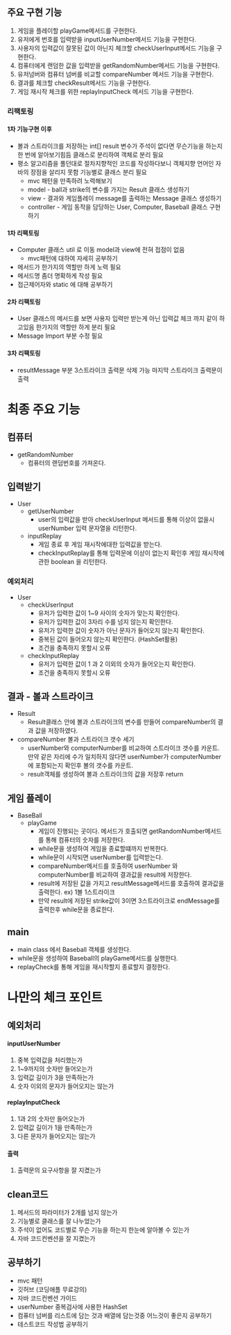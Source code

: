 

## 주요 구현 기능
1. 게임을 플레이할 playGame메서드를 구현한다.
2. 유저에게 번호를 입력받을 inputUserNumber메서드 기능을 구현한다.
3. 사용자의 입력값이 잘못된 값이 아닌지 체크할 checkUserInput메서드 기능을 구현한다.
4. 컴퓨터에게 랜덤한 값을 입력받을 getRandomNumber메서드 기능을 구현한다.
5. 유저넘버와 컴퓨터 넘버를 비교할 compareNumber 메서드 기능을 구현한다.
6. 결과를 체크할 checkResult메서드 기능을 구현한다.
7. 게임 재시작 체크를 위한 replayInputCheck 메서드 기능을 구현한다.

### 리팩토링
#### 1차 기능구현 이후
* 볼과 스트라이크를 저장하는 int[] result 변수가 주석이 없다면 무슨기능을 하는지 한 번에 알아보기힘듬 클래스로 분리하여 객체로 분리 필요
* 평소 알고리즘을 풀던대로 절차지향적인 코드를 작성하다보니 객체지향 언어인 자바의 장점을 살리지 못함 기능별로 클래스 분리 필요
    * mvc 패턴을 만족하려 노력해보기
    * model - ball과 strike의 변수를 가지는 Result 클래스 생성하기
    * view - 결과와 게임플레이 message를 출력하는 Message 클래스 생성하기
    * controller - 게임 동작을 담당하는 User, Computer, Baseball 클래스 구현하기 
#### 1차 리팩토링
* Computer 클래스 util 로 이동 model과 view에 전혀 접점이 없음
  * mvc패턴에 대하여 자세히 공부하기 
* 메서드가 한가지의 역할만 하게 노력 필요
* 메서드명 좀더 명확하게 작성 필요
* 접근제어자와 static 에 대해 공부하기
#### 2차 리팩토링 
* User 클래스의 메서드를 보면 사용자 입력만 받는게 아닌 입력값 체크 까지 같이 하고있음 한가지의 역할만 하게 분리 필요
* Message Import 부분 수정 필요
#### 3차 리팩토링
* resultMessage 부분 3스트라이크 출력문 삭제 가능 마지막 스트라이크 출력문이 출력

# 최종 주요 기능
## 컴퓨터
* getRandomNumber
   * 컴퓨터의 랜덤번호를 가져온다.
## 입력받기
* User
   * getUserNumber
      * user의 입력값을 받아 checkUserInput 메서드를 통해 이상이 없을시 userNumber 입력 문자열을 리턴한다.
   * inputReplay
      * 게임 종료 후 게임 재시작에대한 입력값을 받는다.
      * checkInputReplay를 통해 입력문에 이상이 없는지 확인후 게임 재시작에 관한 boolean 을 리턴한다.
### 예외처리
* User
   * checkUserInput
      * 유저가 입력한 값이 1~9 사이의 숫자가 맞는지 확인한다.
      * 유저가 입력한 값이 3자리 수를 넘지 않는지 확인한다.
      * 유저가 입력한 값이 숫자가 아닌 문자가 들어오지 않는지 확인한다.
      * 중복된 값이 들어오지 않는지 확인한다. (HashSet활용)
      * 조건을 충족하지 못할시 오류
   * checkInputReplay
      * 유저가 입력한 값이 1 과 2 이외의 숫자가 들어오는지 확인한다.
      * 조건을 충족하지 못할시 오류
## 결과 - 볼과 스트라이크
* Result
   * Result클래스 안에 볼과 스트라이크의 변수를 만들어 compareNumber의 결과 값을 저장하였다.
* compareNumber 볼과 스트라이크 갯수 세기
   * userNumber와 computerNumber를 비교하여 스트라이크 갯수를 카운트. 만약 같은 자리에 수가 일치하지 않다면 userNumber가 computerNumber에 포함되는지 확인후 볼의 갯수를 카운트.
   * result객체를 생성하여 볼과 스트라이크의 값을 저장후 return
## 게임 플레이
* BaseBall
   * playGame
      * 게임이 진행되는 곳이다. 메서드가 호출되면 getRandomNumber메서드를 통해 컴퓨터의 숫자를 저장한다.
      * while문을 생성하여 게임을 종료할떄까지 반복한다.
      * while문이 시작되면 userNumber를 입력받는다.
      * compareNumber메서드를 호출하여 userNumber 와 computerNumber를 비교하여 결과값을 result에 저장한다.
      * result에 저장된 값을 가지고 resultMessage메서드를 호출하여 결과값을 출력한다. ex) 1볼 1스트라이크
      * 만약 result에 저장된 strike값이 3이면 3스트라이크로 endMessage를 출력한후 while문을 종료한다.
## main
* main class 에서 Baseball 객체를 생성한다.
* while문을 생성하여 Baseball의 playGame메서드를 실행한다.
* replayCheck를 통해 게임을 재시작할지 종료할지 결정한다. 


# 나만의 체크 포인트
## 예외처리
#### inputUserNumber
1. 중복 입력값을 처리했는가
2. 1~9까지의 숫자만 들어오는가
3. 입력값 길이가 3을 만족하는가
4. 숫자 이외의 문자가 들어오지는 않는가

#### replayInputCheck
1. 1과 2의 숫자만 들어오는가
2. 입력값 길이가 1을 만족하는가
3. 다른 문자가 들어오지는 않는가

#### 출력
1. 출력문의 요구사항을 잘 지켰는가

## clean코드
1. 메서드의 파라미터가 2개를 넘지 않는가
2. 기능별로 클래스를 잘 나누었는가
3. 주석이 없어도 코드별로 무슨 기능을 하는지 한눈에 알아볼 수 있는가
4. 자바 코드컨벤션을 잘 지켰는가

## 공부하기
* mvc 패턴
* 깃허브 (코딩애플 무료강의)
* 자바 코드컨벤션 가이드
* userNumber 중복검사에 사용한 HashSet 
* 컴퓨터 넘버를 리스트에 담는 것과 배열에 담는것중 어느것이 좋은지 공부하기
* 테스트코드 작성법 공부하기


